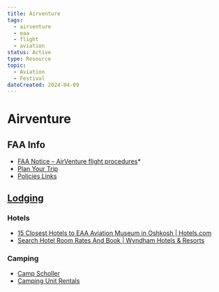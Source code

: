 ```yaml
---
title: Airventure
tags:
  - airventure
  - eaa
  - flight
  - aviation
status: Active
type: Resource
topic:
  - Aviation
  - Festival
dateCreated: 2024-04-09
---
```

# Airventure
## FAA Info
- [FAA Notice – AirVenture flight procedures](https://www.eaa.org/airventure/eaa-fly-in-flying-to-oshkosh/eaa-airventure-oshkosh-notam)*
- [Plan Your Trip](https://www.eaa.org/airventure/plan-your-eaa-airventure-trip)
- [Policies Links](https://www.eaa.org/airventure/about-eaa-airventure-oshkosh/policies)
## [Lodging](https://www.eaa.org/airventure/plan-your-eaa-airventure-trip/eaa-camping-and-lodging/eaa-lodging)
###   Hotels
- [15 Closest Hotels to EAA Aviation Museum in Oshkosh | Hotels.com](https://www.hotels.com/de1668062/hotels-near-eaa-airventure-museum-oshkosh-united-states-of-america/?dateless=true&destinationid=1668062&locale=en_US&pos=HCOM_US&siteid=300000001&rffrid=sem.hcom.US.google.003.00.02.LM.s.kwrd=c.496739831923.114637106585.11848095806..kwd-784477247451.9017306..hotels%20near%20eaa%20airventure.CjwKCAjwrZOXBhACEiwA0EoRD-CnmXmJDhCGHAPmep_N8yErqv1hYEYbtE5ZDGKWslzsxGAFYg5nrBoCKWIQAvD_BwE.aw.ds&PSRC=&semcid=HCOM-US.UB.GOOGLE.LM-c-EN.HOTEL&SEMDTL=a111848095806.b1114637106585.g1kwd-784477247451.l1.e1c.m1CjwKCAjwrZOXBhACEiwA0EoRD-CnmXmJDhCGHAPmep_N8yErqv1hYEYbtE5ZDGKWslzsxGAFYg5nrBoCKWIQAvD_BwE.r1a5e377136bf8e587358bb87343b0d3137a1d19b51d0921f80c0ee385a2926253.c1.j19017306.k1.d1496739831923.h1e.i1.n1.o1.p1.q1.s1.t1.x1.f1.u1.v1.w1&gclid=CjwKCAjwrZOXBhACEiwA0EoRD-CnmXmJDhCGHAPmep_N8yErqv1hYEYbtE5ZDGKWslzsxGAFYg5nrBoCKWIQAvD_BwE)
- [Search Hotel Room Rates And Book | Wyndham Hotels & Resorts](https://www.wyndhamhotels.com/hotels/oshkosh-wisconsin?brand_id=BH)
### Camping
- [Camp Scholler](https://www.eaa.org/airventure/plan-your-eaa-airventure-trip/eaa-camping-and-lodging/camp-scholler)
- [Camping Unit Rentals](https://www.eaa.org/airventure/plan-your-eaa-airventure-trip/eaa-camping-and-lodging/camp-scholler/camping-unit-rentals)

